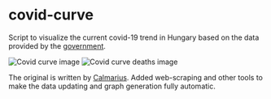 # covid-curve
Script to visualize the current covid-19 trend in Hungary based on the data provided by the [government](https://koronavirus.gov.hu/hirek).

![Covid curve image](https://i.imgur.com/lWKjGhV.png)
![Covid curve deaths image](https://i.imgur.com/6w9ZEdP.png)

The original is written by [Calmarius](https://github.com/Calmarius). Added web-scraping and other tools to make the data updating and graph generation fully automatic.
